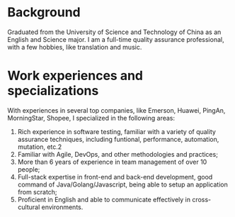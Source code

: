 # Background
Graduated from the University of Science and Technology of China as an English and Science major. I am a full-time quality assurance professional, with a few hobbies, like translation and music. 
# Work experiences and specializations
With experiences in several top companies, like Emerson, Huawei, PingAn, MorningStar, Shopee, I specialized in the following areas:
1. Rich experience in software testing, familiar with a variety of quality assurance techniques, including funtional, performance, automation, mutation, etc.2
2. Familiar with Agile, DevOps, and other methodologies and practices;
3. More than 6 years of experience in team management of over 10 people;
4. Full-stack expertise in front-end and back-end development, good command of Java/Golang/Javascript, being able to setup an application from scratch;
6. Proficient in English and able to communicate effectively in cross-cultural environments.
